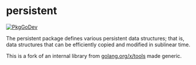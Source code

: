 # persistent

[![PkgGoDev](https://pkg.go.dev/badge/github.com/jzelinskie/persistent)](https://pkg.go.dev/github.com/jzelinskie/persistent)

The persistent package defines various persistent data structures; that is, data structures that can be efficiently copied and modified in sublinear time.

This is a fork of an internal library from [golang.org/x/tools][tools] made generic.

[tools]: https://github.com/golang/tools

